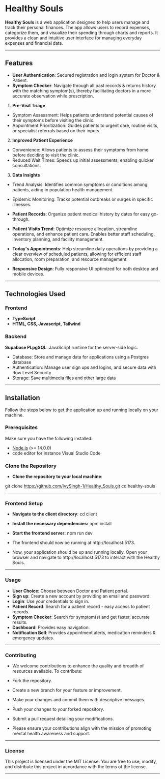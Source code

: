 # Healthy Souls

**Healthy Souls** is a web application designed to help users manage and track their personal finances. The app allows users to record expenses, categorize them, and visualize their spending through charts and reports. It provides a clean and intuitive user interface for managing everyday expenses and financial data.

---

## Features

- **User Authentication**: Secured registration and login system for Doctor & Patient.
- **Symptom Checker**: Navigate through all past records & returns history with the matching symptom(s), thereby facilitating doctors in a more accurate observation while prescription.
1. **Pre-Visit Triage**
 - Symptom Assessment: Helps patients understand potential causes of their symptoms before visiting the clinic.
 - Appointment Prioritization: Guides patients to urgent care, routine visits, or specialist referrals based on their inputs.

 2. **Improved Patient Experience**
 - Convenience: Allows patients to assess their symptoms from home before deciding to visit the clinic.
 - Reduced Wait Times: Speeds up initial assessments, enabling quicker consultations.

 3. **Data Insights**
- Trend Analysis: Identifies common symptoms or conditions among patients, aiding in population health management.
- Epidemic Monitoring: Tracks potential outbreaks or surges in specific illnesses.

- **Patient Records**: Organize patient medical history by dates for easy go-through.
- **Patient Visits Trend**:  Optimize resource allocation, streamline operations, and enhance patient care. Enables better staff scheduling, inventory planning, and facility management.
- **Today's Appointments**: Help streamline daily operations by providing a clear overview of scheduled patients, allowing for efficient staff allocation, room preparation, and resource management.
- **Responsive Design**: Fully responsive UI optimized for both desktop and mobile devices.

---

## Technologies Used

### Frontend

- **TypeScript**
- **HTML, CSS, Javascript, Tailwind**

### Backend

**Supabase PLpgSQL**: JavaScript runtime for the server-side logic.
- Database: Store and manage data for applications using a Postgres database 
- Authentication: Manage user sign ups and logins, and secure data with Row Level Security 
- Storage: Save multimedia files and other large data 

---

## Installation

Follow the steps below to get the application up and running locally on your machine.

### Prerequisites

Make sure you have the following installed:

- [Node.js](https://nodejs.org/en/) (>= 14.0.0)
- code editor for instance Visual Studio Code

### Clone the Repository

- **Clone the repository to your local machine:**

git clone https://github.com/IvySingh-1/Healthy_Souls.git
cd healthy-souls

---

### Frontend Setup
- **Navigate to the client directory:**
cd client

- **Install the necessary dependencies:**
npm install

- **Start the frontend server:**
npm run dev

- The frontend should now be running at http://localhost:5173.

 - Now, your application should be up and running locally. Open your browser and navigate to http://localhost:5173 to interact with the Healthy Souls.

---

### Usage
- **User Choice**: Choose between Doctor and Patient portal.
- **Sign up**: Create a new account by providing an email and password.
- **Login**: Use your credentials to sign in.
- **Patient Record**: Search for a patient record - easy access to patient records.
- **Symptom Checker**: Search for symptom(s) and get faster, accurate results.
- **Dashboard**: Provides easy navigation. 
- **Notification Bell**: Provides appointment alerts, medication reminders & emergency updates.

---

### Contributing
- We welcome contributions to enhance the quality and breadth of resources available. To contribute:

- Fork the repository.
- Create a new branch for your feature or improvement.
- Make your changes and commit them with descriptive messages.
- Push your changes to your forked repository.
- Submit a pull request detailing your modifications.
- Please ensure your contributions align with the mission of promoting mental health awareness and support.

---

### License
This project is licensed under the MIT License. You are free to use, modify, and distribute this project in accordance with the terms of the license.

---



